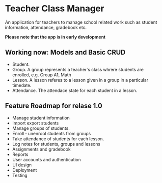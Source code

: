 # Teacher Class Manager

An application for teachers to manage school related work such as student information, attendance, gradebook etc.

**Please note that the app is in early development**

## Working now: Models and Basic CRUD
* Student.
* Group. A group represents a teacher's class whrere students are enrolled, e.g. Group A1, Math
* Lesson. A lesson referes to a lesson given in a group in a particular timedate.
* Attendance. The attendace state for each student in a lesson.

## Feature Roadmap for relase 1.0
* Manage student information
* Import export students
* Manage groups of students. 
* Enroll - unenrool students from groups
* Take attendance of students for each lesson.
* Log notes for students, groups and lessons
* Assignments and gradebook
* Reports
* User accounts and authentication
* UI design
* Deployment
* Testing
